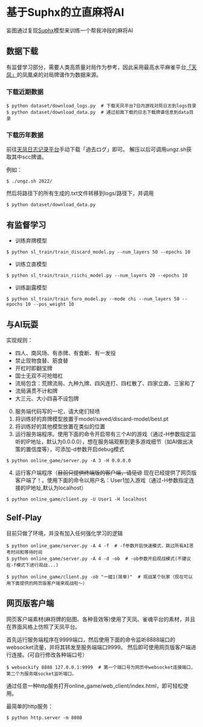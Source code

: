 # 基于Suphx的立直麻将AI

妄图通过复现[Suphx](https://arxiv.org/abs/2003.13590)模型来训练一个帮我冲段的麻将AI


## 数据下载

有监督学习部分，需要人类高质量对局作为参考，因此采用最高水平麻雀平台[「天凤」](https://tenhou.net/)的凤凰桌的对局牌谱作为数据来源。

### 下载近期数据

```shell
$ python dataset/download_logs.py  # 下载天凤平台7日内游戏对局日志到logs目录
$ python dataset/download_data.py  # 通过前面下载的日志下载牌谱信息到data目录
```

### 下载历年数据

前往[天凤日志记录平台](https://tenhou.net/sc/raw/)手动下载「過去ログ」即可。
解压以后可调用ungz.sh获取其中scc牌谱。

例如：
```shell
$ ./ungz.sh 2022/
```

然后将路径下的所有生成的.txt文件转移到logs/路径下，并调用
```shell
$ python dataset/download_data.py
```

## 有监督学习

- 训练弃牌模型
```shell
$ python sl_train/train_discard_model.py --num_layers 50 --epochs 10
```
- 训练立直模型
```shell
$ python sl_train/train_riichi_model.py --num_layers 20 --epochs 10
```

- 训练副露模型
```shell
$ python sl_train/train_furo_model.py --mode chi --num_layers 50 --epochs 10 --pos_weight 10
```
## 与AI玩耍

实现规则：

- 四人、南风场、有赤牌、有食断、有一发役
- 禁止现物食替、筋食替
- 开杠时即翻宝牌
- 国士无双不可抢暗杠
- 流局包含：荒牌流局、九种九牌、四风连打、四杠散了、四家立直、三家和了
- 流局满贯不计和牌
- 大三元、大小四喜不设包牌

0. 服务端代码写的一坨，请大佬们轻喷
1. 将训练好的弃牌模型放置于model/saved/discard-model/best.pt
2. 将训练好的其他模型放置在类似的位置
3. 运行服务端程序。使用下面的命令开启带有三个AI的游戏（通过-H参数指定监听的IP地址，默认为0.0.0.0），想在服务端观察到更多游戏细节（如AI做出决策的置信度等），可添加-d参数开启debug模式
```shell
$ python online_game/server.py -A 3 -H 0.0.0.0
```
4. 运行客户端程序（<del>目前只提供终端版的客户端，请见谅</del> 现在已经提供了网页版客户端了！。使用下面的命令以用户名：User1加入游戏（通过-H参数指定连接的IP地址,默认为localhost）
```shell
$ python online_game/client.py -U User1 -H localhost
```

## Self-Play
目前只做了环境，并没有加入任何强化学习的逻辑
```shell
$ python online_game/server.py -A 4 -f  # -f参数开启快速模式，跳过所有AI思考时间和等待时间
$ python online_game/server.py -A 4 -d -ob  # -ob参数开启观战模式(不建议在-f模式下进行观战...)

$ python online_game/client.py -ob "一姬1(简单)"  # 观战某个玩家（现在可以用下面提供的网页版客户端来观战啦～）
```

## 网页版客户端

网页客户端素材(麻将牌的贴图、各种音效等)使用了天凤、雀魂平台的素材，并且在界面风格上仿照了天凤平台。

首先运行服务端程序在9999端口，然后使用下面的命令监听8888端口的websocket流量，并将其转发至服务端端口9999。
然后即可使用网页版客户端进行连接。(可自行修改各种端口号）
```shell
$ websockify 8888 127.0.0.1:9999  # 第一个端口号为网页中websocket连接端口，第二个为服务端socket监听端口。
```
通过任意一种http服务打开online_game/web_client/index.html，即可轻松使用。

最简单的http服务：

```shell
$ python http.server -m 8080
```
